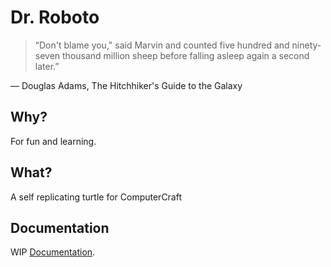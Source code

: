 # Dr. Roboto

> “Don't blame you," said Marvin and counted five hundred and ninety-seven thousand million sheep before falling asleep again a second later.”

― Douglas Adams, The Hitchhiker's Guide to the Galaxy

## Why?

For fun and learning.

## What?

A self replicating turtle for ComputerCraft

## Documentation

WIP [Documentation](docs/index.md).
